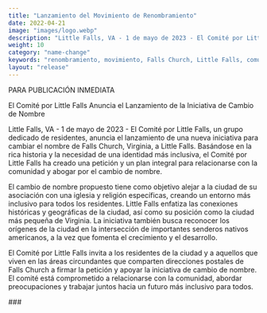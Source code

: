 ```yaml
---
title: "Lanzamiento del Movimiento de Renombramiento"
date: 2022-04-21
image: "images/logo.webp"
description: "Little Falls, VA - 1 de mayo de 2023 - El Comité por Little Falls, un grupo dedicado de residentes, anuncia el lanzamiento de una nueva iniciativa para cambiar el nombre de Falls Church, Virginia, a Little Falls."
weight: 10
category: "name-change"
keywords: "renombramiento, movimiento, Falls Church, Little Falls, comunidad, inclusividad, diversidad"
layout: "release"
---
```



PARA PUBLICACIÓN INMEDIATA

El Comité por Little Falls Anuncia el Lanzamiento de la Iniciativa de Cambio de Nombre

Little Falls, VA - 1 de mayo de 2023 - El Comité por Little Falls, un grupo dedicado de residentes, anuncia el lanzamiento de una nueva iniciativa para cambiar el nombre de Falls Church, Virginia, a Little Falls. Basándose en la rica historia y la necesidad de una identidad más inclusiva, el Comité por Little Falls ha creado una petición y un plan integral para relacionarse con la comunidad y abogar por el cambio de nombre.

El cambio de nombre propuesto tiene como objetivo alejar a la ciudad de su asociación con una iglesia y religión específicas, creando un entorno más inclusivo para todos los residentes. Little Falls enfatiza las conexiones históricas y geográficas de la ciudad, así como su posición como la ciudad más pequeña de Virginia. La iniciativa también busca reconocer los orígenes de la ciudad en la intersección de importantes senderos nativos americanos, a la vez que fomenta el crecimiento y el desarrollo.

El Comité por Little Falls invita a los residentes de la ciudad y a aquellos que viven en las áreas circundantes que comparten direcciones postales de Falls Church a firmar la petición y apoyar la iniciativa de cambio de nombre. El comité está comprometido a relacionarse con la comunidad, abordar preocupaciones y trabajar juntos hacia un futuro más inclusivo para todos.

\#\#\#
